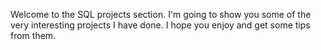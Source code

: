 Welcome to the SQL projects section. I'm going to show you some of the very interesting projects I have done. I hope you enjoy and get some tips from them. 
